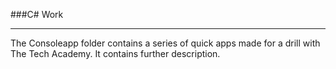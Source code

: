 ###C# Work
___
The Consoleapp folder contains a series of quick apps made for a drill with The Tech Academy. It contains further description.
